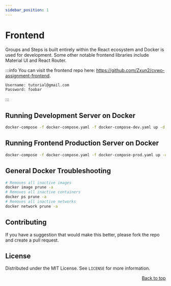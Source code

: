 ```yaml
---
sidebar_position: 1
---
```


# Frontend

Groups and Steps is built entirely within the React ecosystem and Docker is used for development.
Some other notable frontend libraries include Material UI and React Router.

:::info
You can visit the frontend repo here: https://github.com/Zxun2/cvwo-assignment-frontend.

```bash
Username: tutorial@gmail.com
Password: foobar
```

:::

## Running Development Server on Docker

```bash
docker-compose -f docker-compose.yaml -f docker-compose-dev.yaml up -d --build
```

## Running Frontend Production Server on Docker

```bash
docker-compose -f docker-compose.yaml -f docker-compose-prod.yaml up -d --build
```

## General Docker Troubleshooting

```bash
# Removes all inactive images
docker image prune -a
# Removes all inactive containers
docker ps prune -a
# Removes all inactive networks
docker network prune -a
```

## Contributing

If you have a suggestion that would make this better, please fork the repo and create a pull request.

<!-- LICENSE -->

## License

Distributed under the MIT License. See `LICENSE` for more information.

<p align="right"><a href="#top">Back to top</a></p>
